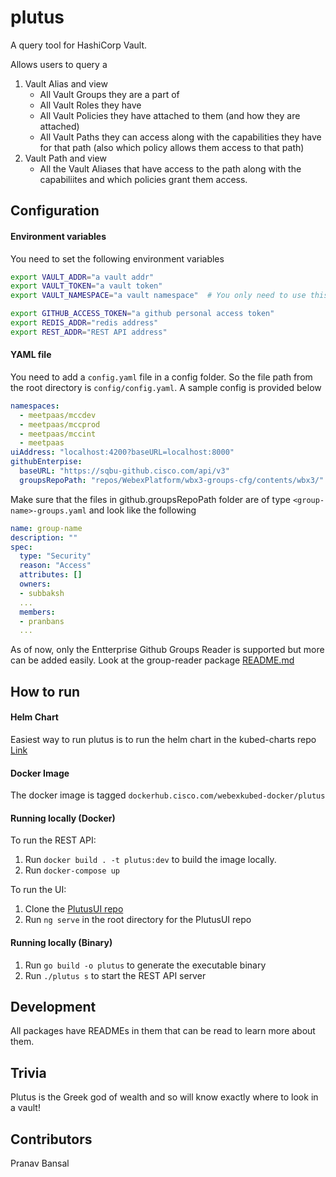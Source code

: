 # plutus

A query tool for HashiCorp Vault.

Allows users to query a 

1. Vault Alias and view
    - All Vault Groups they are a part of
    - All Vault Roles they have
    - All Vault Policies they have attached to them (and how they are attached)
    - All Vault Paths they can access along with the capabilities they have for that path (also which policy allows them access to that path)
2. Vault Path and view
    - All the Vault Aliases that have access to the path along with the capabiliites and which policies grant them access.

## Configuration

#### Environment variables

You need to set the following environment variables

```bash
export VAULT_ADDR="a vault addr"
export VAULT_TOKEN="a vault token"
export VAULT_NAMESPACE="a vault namespace"  # You only need to use this if you use the CLI to query vault directly

export GITHUB_ACCESS_TOKEN="a github personal access token"
export REDIS_ADDR="redis address"
export REST_ADDR="REST API address"
```

#### YAML file

You need to add a `config.yaml` file in a config folder. So the file path from the root directory is `config/config.yaml`. A sample config is provided below

```yaml
namespaces:                                                                 # Namespaces you want plutus to cover
  - meetpaas/mccdev
  - meetpaas/mccprod
  - meetpaas/mccint
  - meetpaas
uiAddress: "localhost:4200?baseURL=localhost:8000"                          # UI redirect that can be used to redirect to the proper UI address
githubEnterpise:
  baseURL: "https://sqbu-github.cisco.com/api/v3"                           # Github Enterprise Reader API base URL
  groupsRepoPath: "repos/WebexPlatform/wbx3-groups-cfg/contents/wbx3/"      # Github Enterprise Repo that has the groups information
```

Make sure that the files in github.groupsRepoPath folder are of type `<group-name>-groups.yaml` and look like the following

```yaml
name: group-name
description: ""
spec:
  type: "Security"
  reason: "Access"
  attributes: []
  owners:
  - subbaksh
  ...
  members:
  - pranbans
  ...
  ```
  As of now, only the Entterprise Github Groups Reader is supported but more can be added easily. Look at the group-reader package [README.md](https://sqbu-github.cisco.com/WebexPlatform/plutus/blob/master/groups-reader/README.md)
## How to run

#### Helm Chart

Easiest way to run plutus is to run the helm chart in the kubed-charts repo [Link](https://sqbu-github.cisco.com/WebexPlatform/kubed-charts/tree/synthetic-heart/kubed-plutus)

#### Docker Image

The docker image is tagged `dockerhub.cisco.com/webexkubed-docker/plutus`

#### Running locally (Docker)

To run the REST API:
1. Run `docker build . -t plutus:dev` to build the image locally.
2. Run `docker-compose up`

To run the UI:
1. Clone the [PlutusUI repo](https://sqbu-github.cisco.com/WebexPlatform/plutus-ui)
2. Run `ng serve` in the root directory for the PlutusUI repo

#### Running locally (Binary)
1. Run `go build -o plutus` to generate the executable binary
2. Run `./plutus s` to start the REST API server

## Development

All packages have READMEs in them that can be read to learn more about them. 

## Trivia

Plutus is the Greek god of wealth and so will know exactly where to look in a vault!

## Contributors

Pranav Bansal
